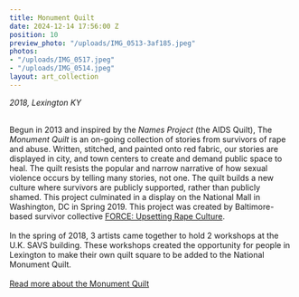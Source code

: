 ```yaml
---
title: Monument Quilt
date: 2024-12-14 17:56:00 Z
position: 10
preview_photo: "/uploads/IMG_0513-3af185.jpeg"
photos:
- "/uploads/IMG_0517.jpeg"
- "/uploads/IMG_0514.jpeg"
layout: art_collection
---
```


*2018, Lexington KY* <br>
<br>

Begun in 2013 and inspired by the *Names Project* (the AIDS Quilt), The *Monument Quilt* is an on-going collection of stories from survivors of rape and abuse. Written, stitched, and painted onto red fabric, our stories are displayed in city, and town centers to create and demand public space to heal. The quilt resists the popular and narrow narrative of how sexual violence occurs by telling many stories, not one. The quilt builds a new culture where survivors are publicly supported, rather than publicly shamed. This project culminated in a display on the National Mall in Washington, DC in Spring 2019. This project was created by Baltimore-based survivor collective [FORCE: Upsetting Rape Culture](https://upsettingrapeculture.com).<br>
<br>
In the spring of 2018, 3 artists came together to hold 2 workshops at the U.K. SAVS building. These workshops created the opportunity for people in Lexington to make their own quilt square to be added to the National Monument Quilt.<br>
<br>
[Read more about the Monument Quilt ](https://themonumentquilt.org/)